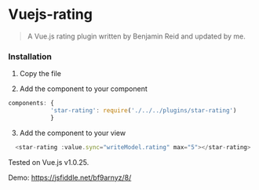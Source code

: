 # Vuejs-rating
>A Vue.js rating plugin written by Benjamin Reid and updated by me.

### Installation
1. Copy the file

2. Add the component to your component
  ```js
  components: {
              'star-rating': require('./../../plugins/star-rating')
              }
```

3. Add the component to your view
```js
  <star-rating :value.sync="writeModel.rating" max="5"></star-rating>
```

Tested on Vue.js v1.0.25.

Demo: https://jsfiddle.net/bf9arnyz/8/
